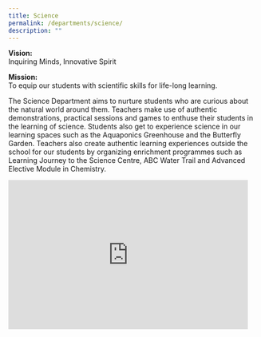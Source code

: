```yaml
---
title: Science
permalink: /departments/science/
description: ""
---
```

**Vision:** <br>
Inquiring Minds, Innovative Spirit  
  
  
**Mission:** <br>
To equip our students with scientific skills for life-long learning.    
  
The Science Department aims to nurture students who are curious about the natural world around them. Teachers make use of authentic demonstrations, practical sessions and games to enthuse their students in the learning of science. Students also get to experience science in our learning spaces such as the Aquaponics Greenhouse and the Butterfly Garden. Teachers also create authentic learning experiences outside the school for our students by organizing enrichment programmes such as Learning Journey to the Science Centre, ABC Water Trail and Advanced Elective Module in Chemistry.

<iframe src="https://docs.google.com/presentation/d/e/2PACX-1vQYRS3GtuqcYdat_JU9Sx5mDuMwtzAaLNp4PrNPFZ8Q0_NVksieWOTqT9cXoTQthm3abNgbt-2S-5T4/embed?start=true&amp;loop=true&amp;delayms=3000" frameborder="0" width="480" height="299" allowfullscreen="true"></iframe>